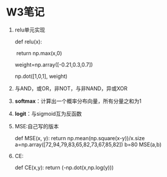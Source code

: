 # W3笔记

1. relu单元实现

   def relu(x):

   ​	return np.max(x,0)

   weight=np.array([-0.21,0.3,0.7])

   np.dot([1,0,1], weight)

2. 与AND，或OR，非NOT，与非NAND，异或XOR

3. **softmax**：计算出一个概率分布向量，所有分量之和为1

4. **logit**：与sigmoid互为反函数

5. MSE:自己写的版本

   def MSE(x, y):
       return np.mean(np.square(x-y))/x.size
   a=np.array([72,94,79,83,65,82,73,67,85,82])
   b=80
   MSE(a,b)

6. CE:

   def CE(x,y):
       return (-np.dot(x,np.log(y)))